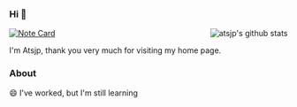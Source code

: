 <!--
**ATSJP/ATSJP** is a ✨ _special_ ✨ repository because its `README.md` (this file) appears on your GitHub profile.

Here are some ideas to get you started:

- 🔭 I’m currently working on ...
- 🌱 I’m currently learning ...
- 👯 I’m looking to collaborate on ...
- 🤔 I’m looking for help with ...
- 💬 Ask me about ...
- 📫 How to reach me: ...
- 😄 Pronouns: ...
- ⚡ Fun fact: ...
-->


### Hi 👋

<img align="right" src="https://github-readme-stats.vercel.app/api?username=atsjp&show_icons=true&hide_title=true&hide=contribs&include_all_commits=true&theme=gruvbox" alt="atsjp's github stats"/>

[![Note Card](https://github-readme-stats.vercel.app/api/pin/?username=atsjp&repo=note&show_owner=true&bg_color=30,e96443,904e95&title_color=fff&text_color=fff)](https://github.com/atsjp/note)

I'm Atsjp, thank you very much for visiting my home page.

### About

😄 I've worked, but I'm still learning
